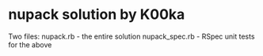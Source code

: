 # nupack solution by K00ka

Two files:
nupack.rb - the entire solution
nupack_spec.rb - RSpec unit tests for the above
